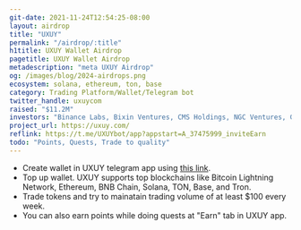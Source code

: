 ```yaml
---
git-date: 2021-11-24T12:54:25-08:00
layout: airdrop
title: "UXUY"
permalink: "/airdrop/:title"
h1title: UXUY Wallet Airdrop
pagetitle: UXUY Wallet Airdrop
metadescription: "meta UXUY Airdrop"
og: /images/blog/2024-airdrops.png
ecosystem: solana, ethereum, ton, base
category: Trading Platform/Wallet/Telegram bot
twitter_handle: uxuycom
raised: "$11.2M"
investors: "Binance Labs, Bixin Ventures, CMS Holdings, NGC Ventures, GSR, Comma3 Ventures, GBV Capital, UTXO Management, YBB Foundation, PAKA, SWC Global, Matrix Partners, Dewhales Capital"
project_url: https://uxuy.com/
reflink: https://t.me/UXUYbot/app?appstart=A_37475999_inviteEarn
todo: "Points, Quests, Trade to quality"
---
```


- Create wallet in UXUY telegram app using [this link](https://t.me/UXUYbot/app?appstart=A_37475999_inviteEarn).
- Top up wallet. UXUY supports top blockchains like Bitcoin Lightning Network, Ethereum, BNB Chain, Solana, TON, Base, and Tron.
- Trade tokens and try to mainatain trading volume of at least $100 every week.
- You can also earn points while doing quests at "Earn" tab in UXUY app.
